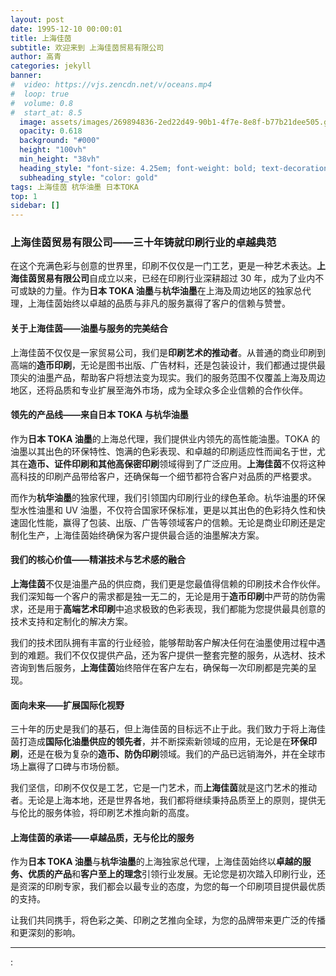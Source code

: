 ```yaml
---
layout: post
date: 1995-12-10 00:00:01
title: 上海佳茵
subtitle: 欢迎来到 上海佳茵贸易有限公司
author: 高青
categories: jekyll
banner:
#  video: https://vjs.zencdn.net/v/oceans.mp4
#  loop: true
#  volume: 0.8
#  start_at: 8.5
  image: assets/images/269894836-2ed22d49-90b1-4f7e-8e8f-b77b21dee505.gif
  opacity: 0.618
  background: "#000"
  height: "100vh"
  min_height: "38vh"
  heading_style: "font-size: 4.25em; font-weight: bold; text-decoration: underline"
  subheading_style: "color: gold"
tags: 上海佳茵 杭华油墨 日本TOKA
top: 1
sidebar: []
---
```


### 上海佳茵贸易有限公司——三十年铸就印刷行业的卓越典范

在这个充满色彩与创意的世界里，印刷不仅仅是一门工艺，更是一种艺术表达。**上海佳茵贸易有限公司**自成立以来，已经在印刷行业深耕超过 30 年，成为了业内不可或缺的力量。作为**日本 TOKA 油墨**与**杭华油墨**在上海及周边地区的独家总代理，上海佳茵始终以卓越的品质与非凡的服务赢得了客户的信赖与赞誉。

#### 关于上海佳茵——油墨与服务的完美结合

上海佳茵不仅仅是一家贸易公司，我们是**印刷艺术的推动者**。从普通的商业印刷到高端的**造币印刷**，无论是图书出版、广告材料，还是包装设计，我们都通过提供最顶尖的油墨产品，帮助客户将想法变为现实。我们的服务范围不仅覆盖上海及周边地区，还将品质和专业扩展至海外市场，成为全球众多企业信赖的合作伙伴。

#### 领先的产品线——来自日本 TOKA 与杭华油墨

作为**日本 TOKA 油墨**的上海总代理，我们提供业内领先的高性能油墨。TOKA 的油墨以其出色的环保特性、饱满的色彩表现、和卓越的印刷适应性而闻名于世，尤其在**造币、证件印刷和其他高保密印刷**领域得到了广泛应用。**上海佳茵**不仅将这种高科技的印刷产品带给客户，还确保每一个细节都符合客户对品质的严格要求。

而作为**杭华油墨**的独家代理，我们引领国内印刷行业的绿色革命。杭华油墨的环保型水性油墨和 UV 油墨，不仅符合国家环保标准，更是以其出色的色彩持久性和快速固化性能，赢得了包装、出版、广告等领域客户的信赖。无论是商业印刷还是定制化生产，上海佳茵始终确保为客户提供最合适的油墨解决方案。

#### 我们的核心价值——精湛技术与艺术感的融合

**上海佳茵**不仅是油墨产品的供应商，我们更是您最值得信赖的印刷技术合作伙伴。我们深知每一个客户的需求都是独一无二的，无论是用于**造币印刷**中严苛的防伪需求，还是用于**高端艺术印刷**中追求极致的色彩表现，我们都能为您提供最具创意的技术支持和定制化的解决方案。

我们的技术团队拥有丰富的行业经验，能够帮助客户解决任何在油墨使用过程中遇到的难题。我们不仅仅提供产品，还为客户提供一整套完整的服务，从选材、技术咨询到售后服务，**上海佳茵**始终陪伴在客户左右，确保每一次印刷都是完美的呈现。

#### 面向未来——扩展国际化视野

三十年的历史是我们的基石，但上海佳茵的目标远不止于此。我们致力于将上海佳茵打造成**国际化油墨供应的领先者**，并不断探索新领域的应用，无论是在**环保印刷**，还是在极为复杂的**造币、防伪印刷**领域。我们的产品已远销海外，并在全球市场上赢得了口碑与市场份额。

我们坚信，印刷不仅仅是工艺，它是一门艺术，而**上海佳茵**就是这门艺术的推动者。无论是上海本地，还是世界各地，我们都将继续秉持品质至上的原则，提供无与伦比的服务体验，将印刷艺术推向新的高度。

#### 上海佳茵的承诺——卓越品质，无与伦比的服务

作为**日本 TOKA 油墨**与**杭华油墨**的上海独家总代理，上海佳茵始终以**卓越的服务、优质的产品**和**客户至上的理念**引领行业发展。无论您是初次踏入印刷行业，还是资深的印刷专家，我们都会以最专业的态度，为您的每一个印刷项目提供最优质的支持。

让我们共同携手，将色彩之美、印刷之艺推向全球，为您的品牌带来更广泛的传播和更深刻的影响。

---


<!--
## section 1

Jekyll also offers powerful support for code snippets:

{% highlight ruby %}
def print_hi(name)
puts "Hi, #{name}"
end
print_hi('Tom')
#=> prints 'Hi, Tom' to STDOUT.
{% endhighlight %}

## section 2

Check out the [Jekyll docs][jekyll-docs] for more info on how to get the most out of Jekyll. File all bugs/feature requests at [Jekyll’s GitHub repo][jekyll-gh]. If you have questions, you can ask them on [Jekyll Talk][jekyll-talk].

[jekyll-docs]: https://jekyllrb.com/docs/home
[jekyll-gh]: https://github.com/jekyll/jekyll
[jekyll-talk]: https://talk.jekyllrb.com/

$ a \* b = c ^ b $

$ 2^{\frac{n-1}{3}} $

$ \int_a^b f(x)\,dx. $


```cpp
#include <iostream>
using namespace std;

int main() {
  cout << "Hello World!";
  return 0;
}
// prints 'Hi, Tom' to STDOUT.
```

```python
class Person:
  def __init__(self, name, age):
    self.name = name
    self.age = age

p1 = Person("John", 36)

print(p1.name)
print(p1.age)
```
-->: